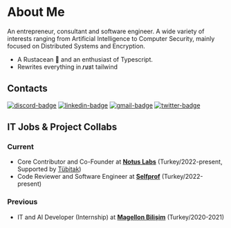 
# About Me
An entrepreneur, consultant and software engineer. A wide variety of interests ranging from Artificial Intelligence to Computer Security, mainly focused on Distributed Systems and Encryption.

- A Rustacean 🦀 and an enthusiast of Typescript.
- Rewrites everything in r̷u̷s̷t tailwind

## Contacts

[![discord-badge]][main] [![linkedin-badge]][linkedin] [![gmail-badge]][gmail] [![twitter-badge]][gmail]


## IT Jobs & Project Collabs

### Current

- Core Contributor and Co-Founder at [**Notus Labs**](https://twitter.com/notuslabs) (Turkey/2022-present, Supported by [Tübitak](https://www.tubitak.gov.tr/en))
- Code Reviewer and Software Engineer at [**Selfprof**](https://selfprof.com) (Turkey/2022-present)

### Previous
- IT and AI Developer (Internship) at [**Magellon Bilişim**](https://www.linkedin.com/company/magellon/about/) (Turkey/2020-2021)

[main]: https://github.com/iamknownasfesal
[linkedin]: https://www.linkedin.com/in/mehmetkircal/
[gmail]: mailto:mkircal957@gmail.com
[twitter]: https://twitter.com/iamknownasfesal
[discord-badge]: https://img.shields.io/badge/fesal-black?logo=discord&style=for-the-badge
[linkedin-badge]: https://img.shields.io/badge/Mehmet%20Karchal-black?logo=linkedin&style=for-the-badge
[gmail-badge]: https://img.shields.io/badge/Gmail-black?logo=gmail&style=for-the-badge
[twitter-badge]: https://img.shields.io/badge/iamknownasfesal-black?logo=twitter&style=for-the-badge
